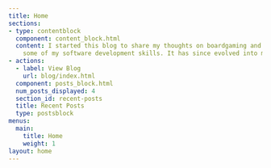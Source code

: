 ```yaml
---
title: Home
sections:
- type: contentblock
  component: content_block.html
  content: I started this blog to share my thoughts on boardgaming and to practice
    some of my software development skills. It has since evolved into much more, enjoy!
- actions:
  - label: View Blog
    url: blog/index.html
  component: posts_block.html
  num_posts_displayed: 4
  section_id: recent-posts
  title: Recent Posts
  type: postsblock
menus:
  main:
    title: Home
    weight: 1
layout: home
---
```



